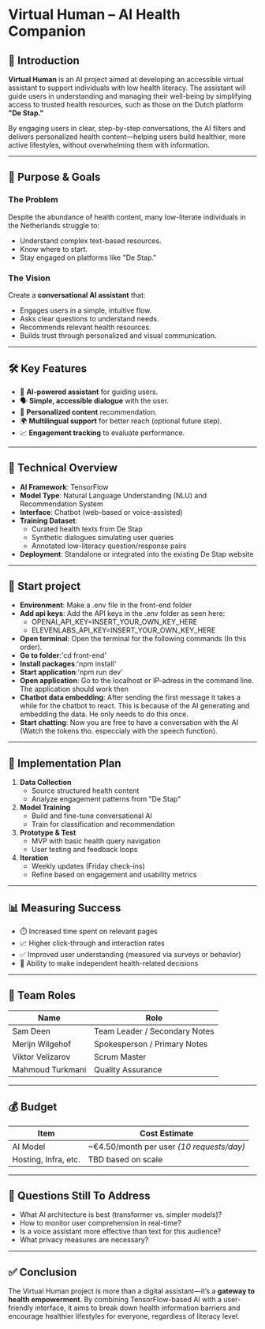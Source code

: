 # Virtual Human – AI Health Companion

## 🧠 Introduction

**Virtual Human** is an AI project aimed at developing an accessible virtual assistant to support individuals with low health literacy. The assistant will guide users in understanding and managing their well-being by simplifying access to trusted health resources, such as those on the Dutch platform **"De Stap."**

By engaging users in clear, step-by-step conversations, the AI filters and delivers personalized health content—helping users build healthier, more active lifestyles, without overwhelming them with information.

---

## 🎯 Purpose & Goals

### The Problem  
Despite the abundance of health content, many low-literate individuals in the Netherlands struggle to:
- Understand complex text-based resources.
- Know where to start.
- Stay engaged on platforms like "De Stap."

### The Vision  
Create a **conversational AI assistant** that:
- Engages users in a simple, intuitive flow.
- Asks clear questions to understand needs.
- Recommends relevant health resources.
- Builds trust through personalized and visual communication.

---

## 🛠️ Key Features

- 🤖 **AI-powered assistant** for guiding users.
- 🗣️ **Simple, accessible dialogue** with the user.
- 🧩 **Personalized content** recommendation.
- 🌍 **Multilingual support** for better reach (optional future step).
- 📈 **Engagement tracking** to evaluate performance.

---

## 🧪 Technical Overview

- **AI Framework**: TensorFlow
- **Model Type**: Natural Language Understanding (NLU) and Recommendation System
- **Interface**: Chatbot (web-based or voice-assisted)
- **Training Dataset**:
  - Curated health texts from De Stap
  - Synthetic dialogues simulating user queries
  - Annotated low-literacy question/response pairs
- **Deployment**: Standalone or integrated into the existing De Stap website

---

## 🚀 Start project

- **Environment**: Make a .env file in the front-end folder
- **Add api keys**: Add the API keys in the .env folder as seen here:
  - OPENAI_API_KEY=INSERT_YOUR_OWN_KEY_HERE
  - ELEVENLABS_API_KEY=INSERT_YOUR_OWN_KEY_HERE
- **Open terminal**: Open the terminal for the following commands (In this order).
- **Go to folder**:'cd front-end'
- **Install packages**:'npm install'
- **Start application**:'npm run dev'
- **Open application**: Go to the localhost or IP-adress in the command line. The application should work then
- **Chatbot data embedding**: After sending the first message it takes a while for the chatbot to react. This is because of the AI generating and embedding the data. He only needs to do this once.
- **Start chatting**: Now you are free to have a conversation with the AI (Watch the tokens tho. especcialy with the speech function).

---

## 🧭 Implementation Plan

1. **Data Collection**
   - Source structured health content
   - Analyze engagement patterns from "De Stap"
2. **Model Training**
   - Build and fine-tune conversational AI
   - Train for classification and recommendation
3. **Prototype & Test**
   - MVP with basic health query navigation
   - User testing and feedback loops
4. **Iteration**
   - Weekly updates (Friday check-ins)
   - Refine based on engagement and usability metrics

---

## 📊 Measuring Success

- ⏱️ Increased time spent on relevant pages
- 📈 Higher click-through and interaction rates
- ✅ Improved user understanding (measured via surveys or behavior)
- 🧠 Ability to make independent health-related decisions

---

## 👥 Team Roles

| Name               | Role                         |
|--------------------|------------------------------|
| Sam Deen           | Team Leader / Secondary Notes|
| Merijn Wilgehof    | Spokesperson / Primary Notes |
| Viktor Velizarov   | Scrum Master                 |
| Mahmoud Turkmani   | Quality Assurance            |

---

## 💰 Budget

| Item       			| Cost Estimate                     		|
|-----------------------|-------------------------------------------|
| AI Model   			| ~€4.50/month per user *(10 requests/day)*	|
| Hosting, Infra, etc. 	| TBD based on scale            			|

---

## 📌 Questions Still To Address

- What AI architecture is best (transformer vs. simpler models)?
- How to monitor user comprehension in real-time?
- Is a voice assistant more effective than text for this audience?
- What privacy measures are necessary?

---

## ✅ Conclusion

The Virtual Human project is more than a digital assistant—it’s a **gateway to health empowerment**. By combining TensorFlow-based AI with a user-friendly interface, it aims to break down health information barriers and encourage healthier lifestyles for everyone, regardless of literacy level.

